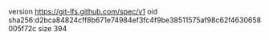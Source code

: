 version https://git-lfs.github.com/spec/v1
oid sha256:d2bca84824cff8b671e74984ef3fc4f9be38511575af98c62f4630658005f72c
size 394
